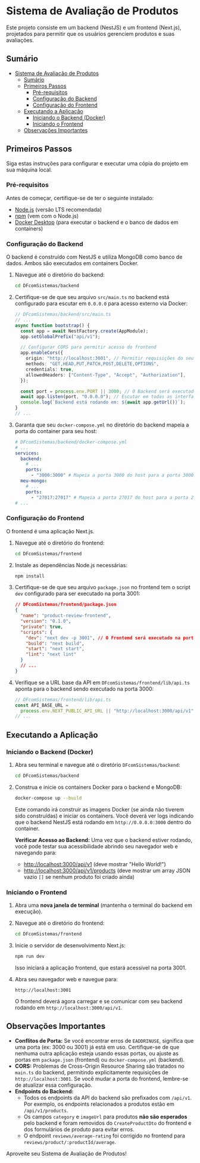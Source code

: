 # Sistema de Avaliação de Produtos

Este projeto consiste em um backend (NestJS) e um frontend (Next.js), projetados para permitir que os usuários gerenciem produtos e suas avaliações.

## Sumário

- [Sistema de Avaliação de Produtos](#sistema-de-avaliação-de-produtos)
  - [Sumário](#sumário)
  - [Primeiros Passos](#primeiros-passos)
    - [Pré-requisitos](#pré-requisitos)
    - [Configuração do Backend](#configuração-do-backend)
    - [Configuração do Frontend](#configuração-do-frontend)
  - [Executando a Aplicação](#executando-a-aplicação)
    - [Iniciando o Backend (Docker)](#iniciando-o-backend-docker)
    - [Iniciando o Frontend](#iniciando-o-frontend)
  - [Observações Importantes](#observações-importantes)

## Primeiros Passos

Siga estas instruções para configurar e executar uma cópia do projeto em sua máquina local.

### Pré-requisitos

Antes de começar, certifique-se de ter o seguinte instalado:

- [Node.js](https://nodejs.org/en/) (versão LTS recomendada)
- [npm](https://www.npmjs.com/) (vem com o Node.js)
- [Docker Desktop](https://www.docker.com/products/docker-desktop) (para executar o backend e o banco de dados em containers)

### Configuração do Backend

O backend é construído com NestJS e utiliza MongoDB como banco de dados. Ambos são executados em containers Docker.

1.  Navegue até o diretório do backend:

    ```bash
    cd DFcomSistemas/backend
    ```

2.  Certifique-se de que seu arquivo `src/main.ts` no backend está configurado para escutar em `0.0.0.0` para acesso externo via Docker:

    ```typescript
    // DFcomSistemas/backend/src/main.ts
    // ...
    async function bootstrap() {
      const app = await NestFactory.create(AppModule);
      app.setGlobalPrefix("api/v1");

      // Configurar CORS para permitir acesso do frontend
      app.enableCors({
        origin: "http://localhost:3001", // Permitir requisições do seu frontend
        methods: "GET,HEAD,PUT,PATCH,POST,DELETE,OPTIONS",
        credentials: true,
        allowedHeaders: ["Content-Type", "Accept", "Authorization"],
      });

      const port = process.env.PORT || 3000; // O Backend será executado na porta 3000
      await app.listen(port, "0.0.0.0"); // Escutar em todas as interfaces de rede
      console.log(`Backend está rodando em: ${await app.getUrl()}`);
    }
    // ...
    ```

3.  Garanta que seu `docker-compose.yml` no diretório do backend mapeia a porta do container para seu host:
    ```yaml
    # DFcomSistemas/backend/docker-compose.yml
    # ...
    services:
      backend:
        # ...
        ports:
          - "3000:3000" # Mapeia a porta 3000 do host para a porta 3000 do container
      meu-mongo:
        # ...
        ports:
          - "27017:27017" # Mapeia a porta 27017 do host para a porta 27017 do container (MongoDB)
    # ...
    ```

### Configuração do Frontend

O frontend é uma aplicação Next.js.

1.  Navegue até o diretório do frontend:

    ```bash
    cd DFcomSistemas/frontend
    ```

2.  Instale as dependências Node.js necessárias:

    ```bash
    npm install
    ```

3.  Certifique-se de que seu arquivo `package.json` no frontend tem o script `dev` configurado para ser executado na porta 3001:

    ```json
    // DFcomSistemas/frontend/package.json
    {
      "name": "product-review-frontend",
      "version": "0.1.0",
      "private": true,
      "scripts": {
        "dev": "next dev -p 3001", // O Frontend será executado na porta 3001
        "build": "next build",
        "start": "next start",
        "lint": "next lint"
      }
      // ...
    }
    ```

4.  Verifique se a URL base da API em `DFcomSistemas/frontend/lib/api.ts` aponta para o backend sendo executado na porta 3000:
    ```typescript
    // DFcomSistemas/frontend/lib/api.ts
    const API_BASE_URL =
      process.env.NEXT_PUBLIC_API_URL || "http://localhost:3000/api/v1";
    // ...
    ```

## Executando a Aplicação

### Iniciando o Backend (Docker)

1.  Abra seu terminal e navegue até o diretório `DFcomSistemas/backend`:

    ```bash
    cd DFcomSistemas/backend
    ```

2.  Construa e inicie os containers Docker para o backend e MongoDB:

    ```bash
    docker-compose up --build
    ```

    Este comando irá construir as imagens Docker (se ainda não tiverem sido construídas) e iniciar os containers. Você deverá ver logs indicando que o backend NestJS está rodando em `http://0.0.0.0:3000` dentro do container.

    **Verificar Acesso ao Backend:**
    Uma vez que o backend estiver rodando, você pode testar sua acessibilidade abrindo seu navegador web e navegando para:

    - [http://localhost:3000/api/v1](http://localhost:3000/api/v1) (deve mostrar "Hello World!")
    - [http://localhost:3000/api/v1/products](http://localhost:3000/api/v1/products) (deve mostrar um array JSON vazio `[]` se nenhum produto foi criado ainda)

### Iniciando o Frontend

1.  Abra uma **nova janela de terminal** (mantenha o terminal do backend em execução).
2.  Navegue até o diretório do frontend:

    ```bash
    cd DFcomSistemas/frontend
    ```

3.  Inicie o servidor de desenvolvimento Next.js:

    ```bash
    npm run dev
    ```

    Isso iniciará a aplicação frontend, que estará acessível na porta 3001.

4.  Abra seu navegador web e navegue para:
    ```
    http://localhost:3001
    ```
    O frontend deverá agora carregar e se comunicar com seu backend rodando em `http://localhost:3000/api/v1`.

## Observações Importantes

- **Conflitos de Porta:** Se você encontrar erros de `EADDRINUSE`, significa que uma porta (ex: 3000 ou 3001) já está em uso. Certifique-se de que nenhuma outra aplicação esteja usando essas portas, ou ajuste as portas em `package.json` (frontend) ou `docker-compose.yml` (backend).
- **CORS:** Problemas de Cross-Origin Resource Sharing são tratados no `main.ts` do backend, permitindo explicitamente requisições de `http://localhost:3001`. Se você mudar a porta do frontend, lembre-se de atualizar essa configuração.
- **Endpoints do Backend:**
  - Todos os endpoints da API do backend são prefixados com `/api/v1`. Por exemplo, os endpoints relacionados a produtos estão em `/api/v1/products`.
  - Os campos `category` e `imageUrl` para produtos **não são esperados** pelo backend e foram removidos do `CreateProductDto` do frontend e dos formulários de produto para evitar erros.
  - O endpoint `reviews/average-rating` foi corrigido no frontend para `reviews/product/:productId/average`.

Aproveite seu Sistema de Avaliação de Produtos!
